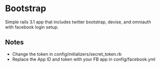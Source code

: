 Bootstrap
========================================================

Simple rails 3.1 app that includes twitter bootstrap, devise, and omniauth with facebook login setup.

Notes
----------

- Change the token in config/initializers/secret_token.rb
- Replace the App ID and token with your FB app in config/facebook.yml